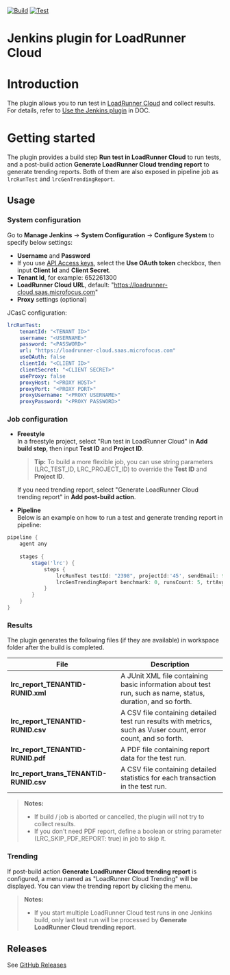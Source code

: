 [![Build](https://github.com/MicroFocus/lrc-jk-plugin/actions/workflows/build.yml/badge.svg)](https://github.com/MicroFocus/lrc-jk-plugin/actions/workflows/build.yml)
[![Test](https://github.com/MicroFocus/lrc-jk-plugin/actions/workflows/test.yml/badge.svg)](https://github.com/MicroFocus/lrc-jk-plugin/actions/workflows/test.yml)

# Jenkins plugin for LoadRunner Cloud

# Introduction

The plugin allows you to run test in [LoadRunner Cloud](https://admhelp.microfocus.com/lrc/en/Latest/Content/Storm/c_Getting_started.htm) and collect results. For details, refer to [Use the Jenkins plugin](https://admhelp.microfocus.com/lrc/en/Latest/Content/Storm/t_ci_plugins.htm#mt-item-0) in DOC.

# Getting started

The plugin provides a build step **Run test in LoadRunner Cloud** to run tests, and a post-build action **Generate LoadRunner Cloud trending report** to generate trending reports.
Both of them are also exposed in pipeline job as `lrcRunTest` and `lrcGenTrendingReport`.

## Usage

### System configuration
Go to **Manage Jenkins** &rarr; **System Configuration** &rarr; **Configure System** to specify below settings: 
 - **Username** and **Password**  
 - If you use [API Access keys](https://admhelp.microfocus.com/lrc/en/Latest/Content/Storm/Admin-APIAccess.htm), select the **Use OAuth token** checkbox, then input **Client Id** and **Client Secret**.
 - **Tenant Id**, for example: 652261300
 - **LoadRunner Cloud URL**, default: "https://loadrunner-cloud.saas.microfocus.com"
 - **Proxy** settings (optional)

JCasC configuration:  
```yaml
lrcRunTest:
    tenantId: "<TENANT ID>"
    username: "<USERNAME>"
    password: "<PASSWORD>"
    url: "https://loadrunner-cloud.saas.microfocus.com"
    useOAuth: false   
    clientId: "<CLIENT ID>"
    clientSecret: "<CLIENT SECRET>"
    useProxy: false
    proxyHost: "<PROXY HOST>"
    proxyPort: "<PROXY PORT>"
    proxyUsername: "<PROXY USERNAME>"
    proxyPassword: "<PROXY PASSWORD>"
```

### Job configuration
- **Freestyle**  
   In a freestyle project, select "Run test in LoadRunner Cloud" in **Add build step**, then input **Test ID** and **Project ID**.  
   > **Tip:**
   To build a more flexible job, you can use string parameters (LRC_TEST_ID, LRC_PROJECT_ID) to override the **Test ID** and **Project ID**.  

   If you need trending report, select "Generate LoadRunner Cloud trending report" in **Add post-build action**.
- **Pipeline**  
   Below is an example on how to run a test and generate trending report in pipeline:

```groovy
pipeline {
    agent any
    
    stages {
        stage('lrc') {    
            steps {
                lrcRunTest testId: "2398", projectId:'45', sendEmail: false
                lrcGenTrendingReport benchmark: 0, runsCount: 5, trtAvgThresholdImprovement: 5,trtAvgThresholdMajorRegression: 10, trtAvgThresholdMinorRegression: 5, trtPercentileThresholdImprovement: 5, trtPercentileThresholdMajorRegression: 10, trtPercentileThresholdMinorRegression: 5
            }
        }
    }
}
```

### Results

The plugin generates the following files (if they are available) in workspace folder after the build is completed.

| File                                    | Description                                                                                                   |
|-----------------------------------------|---------------------------------------------------------------------------------------------------------------|
| **lrc_report_TENANTID-RUNID.xml**       | A JUnit XML file containing basic information about test run, such as name, status, duration, and so forth.   |
| **lrc_report_TENANTID-RUNID.csv**       | A CSV file containing detailed test run results with metrics, such as Vuser count, error count, and so forth. |
| **lrc_report_TENANTID-RUNID.pdf**       | A PDF file containing report data for the test run.                                                           |
| **lrc_report_trans_TENANTID-RUNID.csv** | A CSV file containing detailed statistics for each transaction in the test run.                               |

> **Notes:**  
> - If build / job is aborted or cancelled, the plugin will not try to collect results.  
> - If you don't need PDF report, define a boolean or string parameter (LRC_SKIP_PDF_REPORT: true) in job to skip it.

### Trending
If post-build action **Generate LoadRunner Cloud trending report** is configured, a menu named as "LoadRunner Cloud Trending" will be displayed. You can view the trending report by clicking the menu.
> **Notes:**
> - If you start multiple LoadRunner Cloud test runs in one Jenkins build, only last test run will be processed by **Generate LoadRunner Cloud trending report**.

## Releases
See [GitHub Releases](https://github.com/MicroFocus/lrc-jk-plugin/releases)
